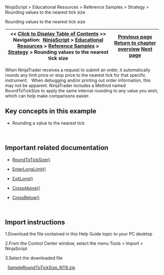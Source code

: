 ﻿
NinjaScript > Educational Resources > Reference Samples > Strategy > Rounding values to the nearest tick size

Rounding values to the nearest tick size

| << [Click to Display Table of Contents](rounding_values_to_the_nearest.md) >> **Navigation:**     [NinjaScript](ninjascript-1.md) > [Educational Resources](educational_resources-1.md) > [Reference Samples](reference_samples-1.md) > [Strategy](strategy2-1.md) > Rounding values to the nearest tick size | [Previous page](resetting_values_at_the_beginn-1.md) [Return to chapter overview](strategy2-1.md) [Next page](scaling_out_of_a_position-1.md) |
| --- | --- |
When NinjaTrader receives a request to submit an order, it automatically rounds any limit price or stop price to the nearest tick for that specific instrument. 
 
When debugging and/or printing out order information, this may not be apparent. NinjaTrader includes a Method named RoundToTickSize to apply the same internal rounding to any value you wish, which can help make comparisons easier.
 
## Key concepts in this example
- Rounding a value to the nearest tick

 
## Important related documentation
- [RoundToTickSize()](roundtoticksize-1.md)

- [EnterLongLimit()](enterlonglimit-1.md)

- [ExitLong()](exitlong-1.md)

- [CrossAbove()](crossabove-1.md)

- [CrossBelow()](crossbelow-1.md)

 
## Import instructions
1.Download the file contained in this Help Guide topic to your PC desktop

2.From the Control Center window, select the menu Tools > Import > NinjaScript

3.Select the downloaded file

 
[SampleRoundToTickSize_NT8.zip](samples/SampleRoundToTickSize_NT8.zip)
